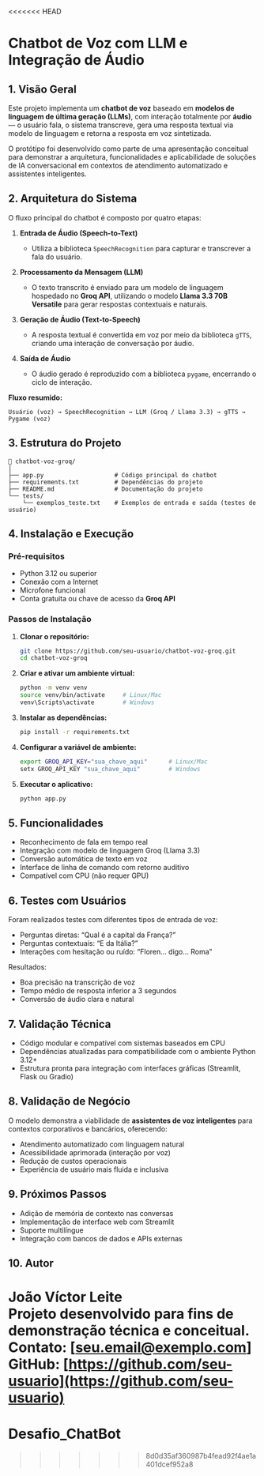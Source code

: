 <<<<<<< HEAD
# Chatbot de Voz com LLM e Integração de Áudio

## 1. Visão Geral

Este projeto implementa um **chatbot de voz** baseado em **modelos de linguagem de última geração (LLMs)**, com interação totalmente por **áudio** — o usuário fala, o sistema transcreve, gera uma resposta textual via modelo de linguagem e retorna a resposta em voz sintetizada.  

O protótipo foi desenvolvido como parte de uma apresentação conceitual para demonstrar a arquitetura, funcionalidades e aplicabilidade de soluções de IA conversacional em contextos de atendimento automatizado e assistentes inteligentes.

## 2. Arquitetura do Sistema

O fluxo principal do chatbot é composto por quatro etapas:

1. **Entrada de Áudio (Speech-to-Text)**  
   - Utiliza a biblioteca `SpeechRecognition` para capturar e transcrever a fala do usuário.

2. **Processamento da Mensagem (LLM)**  
   - O texto transcrito é enviado para um modelo de linguagem hospedado no **Groq API**, utilizando o modelo **Llama 3.3 70B Versatile** para gerar respostas contextuais e naturais.

3. **Geração de Áudio (Text-to-Speech)**  
   - A resposta textual é convertida em voz por meio da biblioteca `gTTS`, criando uma interação de conversação por áudio.

4. **Saída de Áudio**  
   - O áudio gerado é reproduzido com a biblioteca `pygame`, encerrando o ciclo de interação.

**Fluxo resumido:**
```
Usuário (voz) → SpeechRecognition → LLM (Groq / Llama 3.3) → gTTS → Pygame (voz)
```

## 3. Estrutura do Projeto

```
📁 chatbot-voz-groq/
│
├── app.py                    # Código principal do chatbot
├── requirements.txt          # Dependências do projeto
├── README.md                 # Documentação do projeto
└── tests/
    └── exemplos_teste.txt    # Exemplos de entrada e saída (testes de usuário)
```

## 4. Instalação e Execução

### Pré-requisitos
- Python 3.12 ou superior  
- Conexão com a Internet  
- Microfone funcional  
- Conta gratuita ou chave de acesso da **Groq API**

### Passos de Instalação

1. **Clonar o repositório:**
   ```bash
   git clone https://github.com/seu-usuario/chatbot-voz-groq.git
   cd chatbot-voz-groq
   ```

2. **Criar e ativar um ambiente virtual:**
   ```bash
   python -m venv venv
   source venv/bin/activate     # Linux/Mac
   venv\Scripts\activate        # Windows
   ```

3. **Instalar as dependências:**
   ```bash
   pip install -r requirements.txt
   ```

4. **Configurar a variável de ambiente:**
   ```bash
   export GROQ_API_KEY="sua_chave_aqui"      # Linux/Mac
   setx GROQ_API_KEY "sua_chave_aqui"        # Windows
   ```

5. **Executar o aplicativo:**
   ```bash
   python app.py
   ```

## 5. Funcionalidades

- Reconhecimento de fala em tempo real  
- Integração com modelo de linguagem Groq (Llama 3.3)  
- Conversão automática de texto em voz  
- Interface de linha de comando com retorno auditivo  
- Compatível com CPU (não requer GPU)

## 6. Testes com Usuários

Foram realizados testes com diferentes tipos de entrada de voz:
- Perguntas diretas: “Qual é a capital da França?”  
- Perguntas contextuais: “E da Itália?”  
- Interações com hesitação ou ruído: “Floren... digo... Roma”

Resultados:
- Boa precisão na transcrição de voz  
- Tempo médio de resposta inferior a 3 segundos  
- Conversão de áudio clara e natural

## 7. Validação Técnica

- Código modular e compatível com sistemas baseados em CPU  
- Dependências atualizadas para compatibilidade com o ambiente Python 3.12+  
- Estrutura pronta para integração com interfaces gráficas (Streamlit, Flask ou Gradio)

## 8. Validação de Negócio

O modelo demonstra a viabilidade de **assistentes de voz inteligentes** para contextos corporativos e bancários, oferecendo:
- Atendimento automatizado com linguagem natural  
- Acessibilidade aprimorada (interação por voz)  
- Redução de custos operacionais  
- Experiência de usuário mais fluida e inclusiva  

## 9. Próximos Passos

- Adição de memória de contexto nas conversas  
- Implementação de interface web com Streamlit  
- Suporte multilíngue  
- Integração com bancos de dados e APIs externas  

## 10. Autor

**João Víctor Leite**  
Projeto desenvolvido para fins de demonstração técnica e conceitual.  
Contato: [seu.email@exemplo.com]  
GitHub: [https://github.com/seu-usuario](https://github.com/seu-usuario)
=======
# Desafio_ChatBot
>>>>>>> 8d0d35af360987b4fead92f4ae1a401dcef952a8

